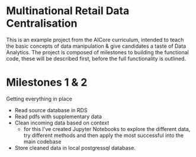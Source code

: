 # Multinational Retail Data Centralisation

This is an example project from the AICore curriculum, intended to teach the basic concepts of data manipulation & give candidates a taste of Data Analytics. The project is composed of milestones to building the functional code, these will be described first, before the full functionality is outlined.

# Milestones 1 & 2

Getting everything in place

 - Read source database in RDS
 - Read pdfs with supplementary data
 - Clean incoming data based on context
	 - for this I've created Jupyter Notebooks to explore the different data, try different methods and then apply the most successful into the main codebase
 - Store cleaned data in local postgressql database.